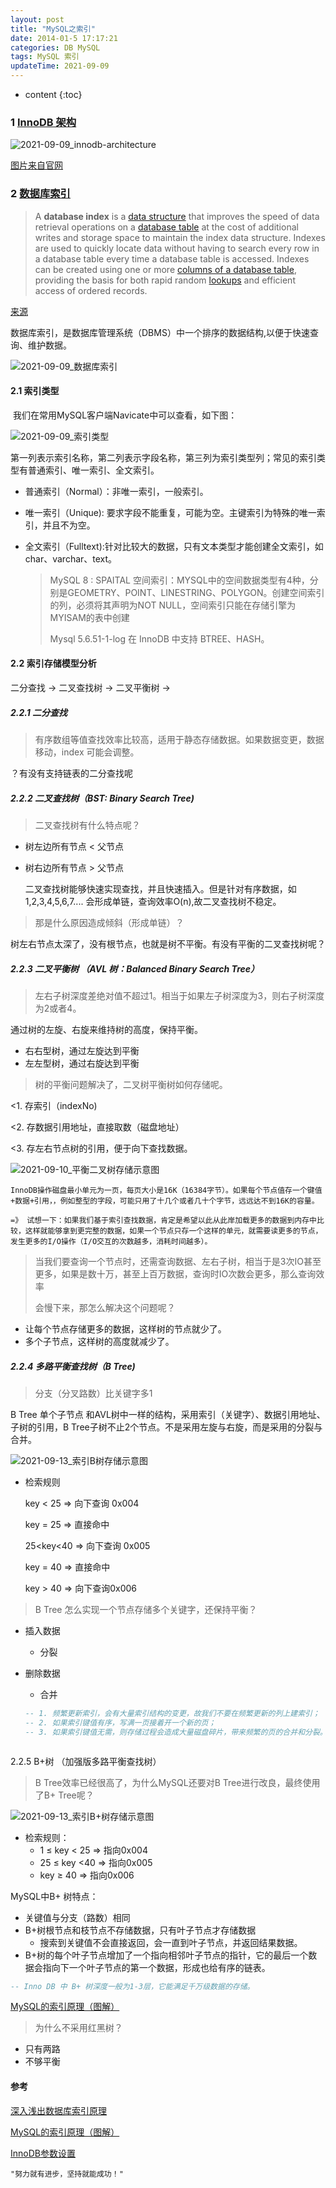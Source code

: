 ```yaml
---
layout: post
title: "MySQL之索引"
date: 2014-01-5 17:17:21
categories: DB MySQL
tags: MySQL 索引
updateTime: 2021-09-09
---
```


* content
{:toc}
### 1 [InnoDB 架构](https://dev.mysql.com/doc/refman/8.0/en/innodb-architecture.html)

![2021-09-09_innodb-architecture](\image\db\innodb-architecture.png)

[图片来自官网](https://dev.mysql.com/doc/refman/8.0/en/innodb-architecture.html)

### 2 [数据库索引]()

> A **database index** is a [data structure](https://en.jinzhao.wiki/wiki/Data_structure) that improves the speed of data retrieval operations on a [database table](https://en.jinzhao.wiki/wiki/Table_(database)) at the cost of additional writes and storage space to maintain the index data structure. Indexes are used to quickly locate data without having to search every row in a database table every time a database table is accessed. Indexes can be created using one or more [columns of a database table](https://en.jinzhao.wiki/wiki/Column_(database)), providing the basis for both rapid random [lookups](https://en.jinzhao.wiki/wiki/Lookup) and efficient access of ordered records.

[来源](https://en.jinzhao.wiki/wiki/Database_index)

数据库索引，是数据库管理系统（DBMS）中一个排序的数据结构,以便于快速查询、维护数据。

![2021-09-09_数据库索引](\image\db\索引\2021-09-09_数据库索引.png)

#### 2.1 索引类型

​	我们在常用MySQL客户端Navicate中可以查看，如下图：

![2021-09-09_索引类型](\image\db\索引\2021-09-09_索引类型.png)

第一列表示索引名称，第二列表示字段名称，第三列为索引类型列；常见的索引类型有普通索引、唯一索引、全文索引。

- 普通索引（Normal）：非唯一索引，一般索引。

- 唯一索引（Unique): 要求字段不能重复，可能为空。主键索引为特殊的唯一索引，并且不为空。

- 全文索引（Fulltext):针对比较大的数据，只有文本类型才能创建全文索引，如char、varchar、text。

  >  MySQL 8 : SPAITAL 空间索引：MYSQL中的空间数据类型有4种，分别是GEOMETRY、POINT、LINESTRING、POLYGON。创建空间索引的列，必须将其声明为NOT NULL，空间索引只能在存储引擎为MYISAM的表中创建
  >
  >  Mysql 5.6.51-1-log 在 InnoDB 中支持 BTREE、HASH。

#### 2.2 索引存储模型分析

二分查找   ->  二叉查找树  -> 二叉平衡树  ->

##### 2.2.1 二分查找

> 有序数组等值查找效率比较高，适用于静态存储数据。如果数据变更，数据移动，index 可能会调整。

？有没有支持链表的二分查找呢



##### 2.2.2 二叉查找树（BST: Binary Search Tree)

> 二叉查找树有什么特点呢？

- 树左边所有节点 < 父节点

- 树右边所有节点 > 父节点

  二叉查找树能够快速实现查找，并且快速插入。但是针对有序数据，如 1,2,3,4,5,6,7.... 会形成单链，查询效率O(n),故二叉查找树不稳定。

> 那是什么原因造成倾斜（形成单链）？

树左右节点太深了，没有根节点，也就是树不平衡。有没有平衡的二叉查找树呢？



##### 2.2.3 二叉平衡树 （AVL 树：Balanced Binary Search Tree） 



> 左右子树深度差绝对值不超过1。相当于如果左子树深度为3，则右子树深度为2或者4。

通过树的左旋、右旋来维持树的高度，保持平衡。

- 右右型树，通过左旋达到平衡
- 左左型树，通过右旋达到平衡



> 树的平衡问题解决了，二叉树平衡树如何存储呢。

<1. 存索引（indexNo)

<2. 存数据引用地址，直接取数（磁盘地址）

<3. 存左右节点树的引用，便于向下查找数据。



![2021-09-10_平衡二叉树存储示意图](\image\db\索引\2021-09-10_平衡二叉树存储示意图.png)

```text
InnoDB操作磁盘最小单元为一页，每页大小是16K（16384字节）。如果每个节点值存一个键值+数据+引用，，例如整型的字段，可能只用了十几个或者几十个字节，远远达不到16K的容量。

=》 试想一下：如果我们基于索引查找数据，肯定是希望以此从此岸加载更多的数据到内存中比较，这样就能够拿到更完整的数据，如果一个节点只存一个这样的单元，就需要读更多的节点，发生更多的I/O操作（I/O交互的次数越多，消耗时间越多）。
```



> 当我们要查询一个节点时，还需查询数据、左右子树，相当于是3次IO甚至更多，如果是数十万，甚至上百万数据，查询时IO次数会更多，那么查询效率
>
> 会慢下来，那怎么解决这个问题呢？

- 让每个节点存储更多的数据，这样树的节点就少了。
- 多个子节点，这样树的高度就减少了。



##### 2.2.4 多路平衡查找树（B Tree)

> 分支（分叉路数）比关键字多1

B Tree 单个子节点 和AVL树中一样的结构，采用索引（关键字）、数据引用地址、子树的引用，B Tree子树不止2个节点。不是采用左旋与右旋，而是采用的分裂与合并。

![2021-09-13_索引B树存储示意图](\image\db\索引\2021-09-13_索引B树存储.png)



- 检索规则

  key < 25   	=> 向下查询 0x004

  key = 25   	=> 直接命中

  25<key<40  => 向下查询 0x005

  key = 40       => 直接命中

  key > 40       => 向下查询0x006

> B Tree 怎么实现一个节点存储多个关键字，还保持平衡？

- 插入数据

  - 分裂

- 删除数据

  - 合并

  ```sql
  -- 1. 频繁更新索引，会有大量索引结构的变更，故我们不要在频繁更新的列上建索引；
  -- 2. 如果索引键值有序，写满一页接着开一个新的页；
  -- 3. 如果索引键值无需，则存储过程会造成大量磁盘碎片，带来频繁的页的合并和分裂。



2.2.5 B+树 （加强版多路平衡查找树）

> B Tree效率已经很高了，为什么MySQL还要对B Tree进行改良，最终使用了B+ Tree呢？

![2021-09-13_索引B+树存储示意图](\image\db\索引\2021-09-13_索引B+树存储.png)

- 检索规则：
  - 1 ≤ key < 25     =>  指向0x004
  - 25 ≤ key <40   =>   指向0x005
  - key ≥ 40          =>    指向0x006



MySQL中B+ 树特点：

- 关键值与分支（路数）相同
- B+树根节点和枝节点不存储数据，只有叶子节点才存储数据
  - 搜索到关键值不会直接返回，会一直到叶子节点，并返回结果数据。
- B+树的每个叶子节点增加了一个指向相邻叶子节点的指针，它的最后一个数据会指向下一个叶子节点的第一个数据，形成也给有序的链表。

```sql
-- Inno DB 中 B+ 树深度一般为1-3层，它能满足千万级数据的存储。
```



[MySQL的索引原理（图解）](https://www.cnblogs.com/bigox/p/11703328.html)

> 为什么不采用红黑树？

- 只有两路
- 不够平衡

#### 参考

[深入浅出数据库索引原理](https://zhuanlan.zhihu.com/p/23624390)

[MySQL的索引原理（图解）](https://www.cnblogs.com/bigox/p/11703328.html)

[InnoDB参数设置](https://dev.mysql.com/doc/refman/8.0/en/innodb-parameters.html)

```mysql
"努力就有进步，坚持就能成功！"  
```

